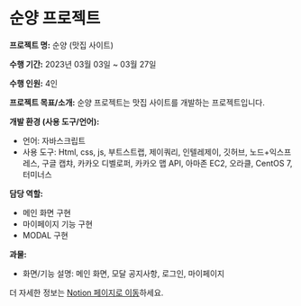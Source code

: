 # 순양 프로젝트

**프로젝트 명:** 순양 (맛집 사이트)

**수행 기간:** 2023년 03월 03일 ~ 03월 27일

**수행 인원:** 4인

**프로젝트 목표/소개:** 
순양 프로젝트는 맛집 사이트를 개발하는 프로젝트입니다.

**개발 환경 (사용 도구/언어):**
- 언어: 자바스크립트
- 사용 도구: Html, css, js, 부트스트랩, 제이쿼리, 인텔레제이, 깃허브, 노드+익스프레스, 구글 캡챠, 카카오 디벨로퍼, 카카오 맵 API, 아마존 EC2, 오라클, CentOS 7, 터미너스

**담당 역할:** 
- 메인 화면 구현
- 마이페이지 기능 구현
- MODAL 구현

**과물:**
- 화면/기능 설명: 메인 화면, 모달 공지사항, 로그인, 마이페이지

더 자세한 정보는 [Notion 페이지로 이동](https://ordinary-coriander-3e8.notion.site/1-ccbf017435314013a698289eb349b205?pvs=4)하세요.
